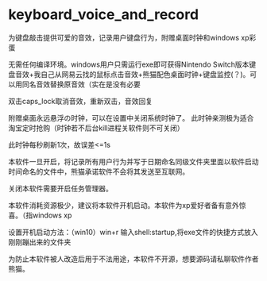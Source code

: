 # keyboard_voice_and_record
为键盘敲击提供可爱的音效，记录用户键盘行为，附赠桌面时钟和windows xp彩蛋

无需任何编译环境。windows用户只需运行exe即可获得Nintendo Switch版本键盘音效+我自己从网易云找的鼠标点击音效+熊猫配色桌面时钟+键盘监控(？)。可以用同名音效替换原音效（实在是没有必要

双击caps_lock取消音效，重新双击，音效回复

附赠桌面永远悬浮の时钟，可以在设置中关闭系统时钟了。
此时钟亲测极为适合淘宝定时抢购（时钟若不后台kill进程关软件则不可关闭）

此时钟每秒刷新1次，故误差<=1s

本软件一旦开启，将记录所有用户行为并写于日期命名同级文件夹里面以软件启动时间命名的文件中，熊猫承诺软件不会将其发送至互联网。

关闭本软件需要开启任务管理器。

本软件消耗资源极少，建议将本软件开机启动。本软件为xp爱好者备有意外惊喜。（指windows xp

设置开机启动方法：（win10）win+r 输入shell:startup,将exe文件的快捷方式放入刚刚蹦出来的文件夹

为防止本软件被人改造后用于不法用途，本软件不开源，想要源码请私聊软件作者熊猫。

